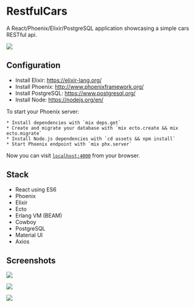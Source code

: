 # RestfulCars
A React/Phoenix/Elixir/PostgreSQL application showcasing a simple cars RESTful api.

![](https://s3-us-west-2.amazonaws.com/s.cdpn.io/827672/Screen%20Shot%202017-08-10%20at%204.45.50%20PM.png)

## Configuration

  * Install Elixir: https://elixir-lang.org/
  * Install Phoenix: http://www.phoenixframework.org/
  * Install PostgreSQL: https://www.postgresql.org/
  * Install Node: https://nodejs.org/en/

  To start your Phoenix server:

    * Install dependencies with `mix deps.get`
    * Create and migrate your database with `mix ecto.create && mix ecto.migrate`
    * Install Node.js dependencies with `cd assets && npm install`
    * Start Phoenix endpoint with `mix phx.server`

  Now you can visit [`localhost:4000`](http://localhost:4000) from your browser.

## Stack

  * React using ES6
  * Phoenix
  * Elixir
  * Ecto
  * Erlang VM (BEAM)
  * Cowboy
  * PostgreSQL
  * Material UI
  * Axios
  
## Screenshots
![](https://s3-us-west-2.amazonaws.com/s.cdpn.io/827672/Screen%20Shot%202017-08-10%20at%204.49.04%20PM.png)

![](https://s3-us-west-2.amazonaws.com/s.cdpn.io/827672/Screen%20Shot%202017-08-10%20at%204.49.46%20PM.png)

![](https://s3-us-west-2.amazonaws.com/s.cdpn.io/827672/Screen%20Shot%202017-08-10%20at%204.51.20%20PM.png)
